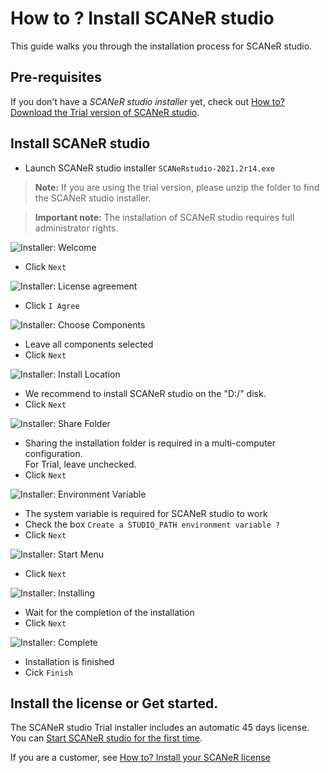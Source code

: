 # How to ? Install SCANeR studio

This guide walks you through the installation process for SCANeR studio.

## Pre-requisites

If you don't have a *SCANeR studio installer* yet, check out [How to? Download the Trial version of SCANeR studio](../HT_Download_Trial_SCANeR/HT_Install_Trial_SCANeR.md).

## Install SCANeR studio
* Launch SCANeR studio installer ```SCANeRstudio-2021.2r14.exe```

> **Note:** If you are using the trial version, please unzip the folder to find the SCANeR studio installer.


> **Important note:**
> The installation of SCANeR studio requires full administrator rights.


![Installer: Welcome](./assets/i1.PNG)
* Click ```Next```

![Installer: License agreement](./assets/i2.PNG)
* Click ```I Agree```

![Installer: Choose Components](./assets/i3.PNG)
* Leave all components selected
* Click ```Next```

![Installer: Install Location](./assets/i4.PNG)
* We recommend to install SCANeR studio on the "D:/" disk.
* Click ```Next```

![Installer: Share Folder](./assets/i5b.png)
* Sharing the installation folder is required in a multi-computer configuration.  
  For Trial, leave unchecked.
* Click ```Next```

![Installer: Environment Variable](./assets/i6.PNG)
* The system variable is required for SCANeR studio to work
* Check the box ```Create a STUDIO_PATH environment variable ?```
* Click ```Next```

![Installer: Start Menu](./assets/i7.PNG)
* Click ```Next```

![Installer: Installing](./assets/i8.PNG)
* Wait for the completion of the installation
* Click ```Next```

![Installer: Complete](./assets/i9.PNG)
* Installation is finished
* Cick ```Finish```

## Install the license or Get started.

The SCANeR studio Trial installer includes an automatic 45 days license. You can [Start SCANeR studio for the first time](../HT_FirstLaunch/HT_FirstLaunch.html).

If you are a customer, see [How to? Install your SCANeR license](../HT_Install_SCANeR_license/Install_SCANeR_license.md)

